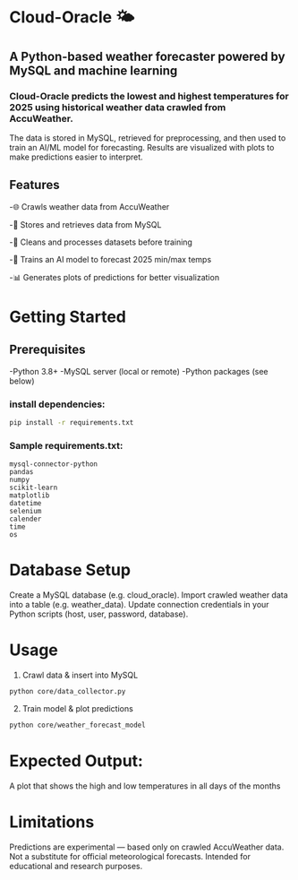 # Cloud-Oracle 🌤️

## A Python-based weather forecaster powered by MySQL and machine learning

### Cloud-Oracle predicts the lowest and highest temperatures for 2025 using historical weather data crawled from AccuWeather.
The data is stored in MySQL, retrieved for preprocessing, and then used to train an AI/ML model for forecasting.
Results are visualized with plots to make predictions easier to interpret.

## Features

  -🌐 Crawls weather data from AccuWeather

  -💾 Stores and retrieves data from MySQL

  -🧹 Cleans and processes datasets before training

  -🤖 Trains an AI model to forecast 2025 min/max temps

  -📊 Generates plots of predictions for better visualization

# Getting Started
## Prerequisites
  -Python 3.8+
  -MySQL server (local or remote)
  -Python packages (see below)
### install dependencies:
```bash
pip install -r requirements.txt
```
### Sample requirements.txt:
```
mysql-connector-python
pandas
numpy
scikit-learn
matplotlib
datetime
selenium
calender
time
os
```
# Database Setup
  Create a MySQL database (e.g. cloud_oracle).
  Import crawled weather data into a table (e.g. weather_data).
  Update connection credentials in your Python scripts (host, user, password, database).

# Usage
1. Crawl data & insert into MySQL
```bash
python core/data_collector.py
```
2. Train model & plot predictions
```bash
python core/weather_forecast_model
```
# Expected Output:
  A plot that shows the high and low temperatures in all days of the months

# Limitations
  Predictions are experimental — based only on crawled AccuWeather data.
  Not a substitute for official meteorological forecasts.
  Intended for educational and research purposes.
